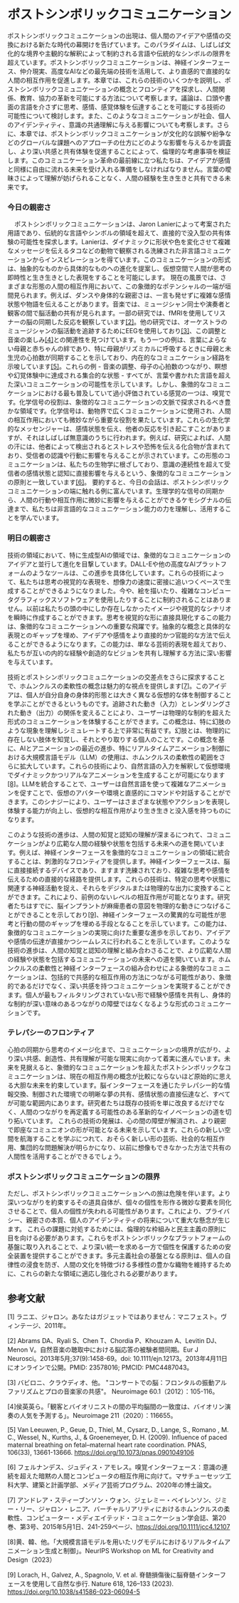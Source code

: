 <center> <h1> ポストシンボリックコミュニケーション </h1> </center>

ポストシンボリックコミュニケーションの出現は、個人間のアイデアや感情の交換における新たな時代の幕開けを告げています。このパラダイムは、しばしば文化的な境界や主観的な解釈によって制約される言語や伝統的なシンボルの限界を超えています。ポストシンボリックコミュニケーションは、神経インターフェース、仲介現実、高度なAIなどの最先端の技術を活用して、より直感的で直接的な人間の相互作用を促進します。本章では、これらの技術のいくつかを説明し、ポストシンボリックコミュニケーションの概念とフロンティアを探求し、人間関係、教育、協力の革新を可能にする方法について考察します。議論は、口頭や書面の言語を介さずに思考、感情、感覚体験を伝達することを可能にする技術の可能性について検討します。また、このようなコミュニケーションが社会、個人のアイデンティティ、意識の共通理解に与える影響についても考察します。さらに、本章では、ポストシンボリックコミュニケーションが文化的な誤解や紛争などのグローバルな課題へのアプローチの仕方にどのような影響を与えるかを調査し、より深い共感と共有体験を促進することによって、倫理的な考慮事項を検証します。このコミュニケーション革命の最前線に立つ私たちは、アイデアが感情と同様に自由に流れる未来を受け入れる準備をしなければなりません。言葉の曖昧さによって理解が妨げられることなく、人間の経験を生き生きと共有できる未来です。

### 今日の親密さ

&nbsp;&nbsp;&nbsp;&nbsp;ポストシンボリックコミュニケーションは、Jaron Lanierによって考案された用語であり、伝統的な言語やシンボルの領域を超えて、直接的で没入型の共有体験の可能性を探求します。Lanierは、ダイナミックに形状や色を変化させて複雑なメッセージを伝えるタコなどの動物で観察される洗練された非言語コミュニケーションからインスピレーションを得ています。このコミュニケーションの形式は、抽象的なものから具体的なものへの進化を提案し、仮想空間で人間が思考の即時性と生き生きとした表現をすることを可能にします。
現在の風景では、さまざまな形態の人間の相互作用において、この象徴的なポテンシャルの一端が垣間見られます。例えば、ダンスや身体的な親密さは、一言も発せずに複雑な感情状態や物語を伝えることがあります。音楽では、ミュージシャン同士や演奏者と観客の間で脳活動の共有が見られます。一部の研究では、fMRIを使用してリスナーの脳の同期した反応を観察しています[[2]](#2)。他の研究では、オーケストラのミュージシャンの脳活動を追跡するためにEEGを使用しており[[3]](#3)、この調整と音楽の楽しみ[[4]](#4)との関連性を見つけています。もう一つの例は、言葉によらない母親と赤ちゃんの絆であり、特に母親がリズミカルに呼吸するときに母親と未生児の心拍数が同期することを示しており、内在的なコミュニケーション経路を示唆しています[[5]](#5)。これらの例 - 音楽の調整、母子の心拍数のつながり、瞑想や幻覚体験中に達成される集合的な状態 - すべてが、言葉や書かれた言語を超えた深いコミュニケーションの可能性を示しています。しかし、象徴的なコミュニケーションにおける最も普及していて過小評価されている感覚の一つは、嗅覚です。化学信号の役割は、象徴的なコミュニケーションの文脈で探求されるべき豊かな領域です。化学信号は、動物界で広くコミュニケーションに使用され、人間の相互作用においても微妙ながら重要な役割を果たしています。これらの生化学的なメッセンジャーは、感情状態を伝え、他者の反応を引き起こすことがありますが、それはしばしば無意識のうちに行われます。例えば、研究によれば、人間の汗には、他者によって検出されるとストレスや恐怖を伝える化合物が含まれており、受信者の認識や行動に影響を与えることが示されています。この形態のコミュニケーションは、私たちの生物学に根ざしており、意識の連続性を超えて受信者の感情状態と認知に直接影響を与えるという、象徴的なコミュニケーションの原則と一致しています[[6]](#6)。
要約すると、今日の会話は、ポストシンボリックコミュニケーションの端に触れる例に富んでいます。生理学的な信号の同期から、人間の行動や相互作用に微妙に影響を与えることができるケモシグナルの伝達まで、私たちは非言語的なコミュニケーション能力の力を理解し、活用することを学んでいます。


### 明日の親密さ

技術の領域において、特に生成型AIの領域では、象徴的なコミュニケーションのアイデアと並行して進化を目撃しています。DALL-Eや他の高度なAIプラットフォームのようなツールは、この進歩を具体化しています。これらの技術によって、私たちは思考の視覚的な表現を、想像力の速度に密接に追いつくペースで生成することができるようになりました。今や、絵を描いたり、複雑なコンピュータグラフィックスソフトウェアを使用したりすることに制約されることはありません。以前は私たちの頭の中にしか存在しなかったイメージや視覚的なシナリオを瞬時に作成することができます。思考を視覚的な形に直接具現化するこの能力は、象徴的なコミュニケーションへの重要な飛躍です。抽象的な概念と具体的な表現とのギャップを埋め、アイデアや感情をより直接的かつ官能的な方法で伝えることができるようになります。この能力は、単なる芸術的表現を超えており、私たちが互いの内的な経験や創造的なビジョンを共有し理解する方法に深い影響を与えています。

技術とポストシンボリックコミュニケーションの交差点をさらに探求することで、ホムンクルスの柔軟性の概念は魅力的な視点を提供します[[7]](#7)。このアイデアは、個人が自分自身の身体的形態とは大きく異なる仮想的な体を制御することを学ぶことができるというものです。追跡された動き（入力）とレンダリングされた動き（出力）の関係を変えることにより、ユーザーは物理的な制約を超えた形式のコミュニケーションを体験することができます。この概念は、特に幻肢のような現象を理解しシミュレートする上で非常に有益です。幻肢とは、物理的に存在しない肢体を知覚し、それとやり取りする個人のことです。この概念を基に、AIとアニメーションの最近の進歩、特にリアルタイムアニメーション制御における大規模言語モデル（LLM）の使用は、ホムンクルスの柔軟性の範囲をさらに拡大しています。これらの技術により、自然言語の入力を解釈して仮想環境でダイナミックかつリアルなアニメーションを生成することが可能になります[[8]](#8)。LLMを統合することで、ユーザーは自然言語を使って複雑なアニメーションを促すことで、仮想のアバターや環境と直感的にコマンドや対話することができます。このシナジーにより、ユーザーはさまざまな状態やアクションを表現し体験する能力が向上し、仮想的な相互作用がより生き生きと没入感を持つものになります。

このような技術の進歩は、人間の知覚と認知の理解が深まるにつれて、コミュニケーションがより広範な人間の経験や状態を包括する未来への道を開いています。例えば、神経インターフェースを象徴的なコミュニケーションの領域に統合することは、刺激的なフロンティアを提供します。神経インターフェースは、脳に直接接続するデバイスであり、ますます洗練されており、複雑な思考や感情を伝えるための直接的な経路を提供します。これらの技術は、特定の思考や状態に関連する神経活動を捉え、それらをデジタルまたは物理的な出力に変換することができます。これにより、前例のないレベルの相互作用が可能となります。研究者たちはすでに、脳インプラントが麻痺患者の意図を物理的な動きにつなげることができることを示しており[[9]](#9)、神経インターフェースの驚異的な可能性が思考と行動の間のギャップを埋める手段となることを示しています。この能力は、象徴的なコミュニケーションの実現に向けた重要な進歩を示しており、アイデアや感情の伝達が直接かつシームレスに行われることを示しています。このような技術の進歩は、人間の知覚と認知の理解と組み合わさることで、より広範な人間の経験や状態を包括するコミュニケーションの未来への道を開いています。ホムンクルスの柔軟性と神経インターフェースの組み合わせによる象徴的なコミュニケーションは、包括的で共感的な相互作用の方法につながる可能性があり、象徴的であるだけでなく、深い共感を持つコミュニケーションを実現することができます。個人が最もフィルタリングされていない形で経験や感情を共有し、身体的な制約が深い意味のあるつながりの障壁ではなくなるような形式のコミュニケーションです。


### テレパシーのフロンティア

心拍の同期から思考のイメージ化まで、コミュニケーションの境界が広がり、より深い共感、創造性、共有理解が可能な現実に向かって着実に進んでいます。未来を見据えると、象徴的なコミュニケーションを超えたポストシンボリックなコミュニケーションは、現在の相互作用の概念が比較にならないほど原始的に思える大胆な未来を約束しています。脳インターフェースを通じたテレパシー的な情報交換、制御された環境での明晰な夢の共有、感情状態の直接伝達など、すべてが可能な範囲内にあります。研究者たちは既存の技術を単に改良するだけでなく、人間のつながりを再定義する可能性のある革新的なイノベーションの道を切り拓いています。
これらの技術の発展は、心の間の障壁が解消され、より親密で即座なコミュニオンの形が可能となる未来を示しています。これらの新しい空間を航海することを学ぶにつれて、おそらく新しい形の芸術、社会的な相互作用、集団的な問題解決が明らかになり、以前に想像もできなかった方法で共有の人間性を活用することができるでしょう。


### ポストシンボリックコミュニケーションの限界

ただし、ポストシンボリックコミュニケーションへの旅は危険を伴います。より深いつながりを約束するその道具自体が、個々の個性を形作る微妙な要素を同化させることで、個人の個性が失われる可能性があります。これにより、プライバシー、親密さの本質、個人のアイデンティティの将来について重大な懸念が生じます。
これらの課題に対処するためには、倫理的な枠組みと民主主義の原則に目を向ける必要があります。これらをポストシンボリックなプラットフォームの基盤に取り入れることで、より深い統一を求める一方で個性を保護するための安全装置を提供することができます。多元主義社会の基盤となる原則は、個人の自律性の浸食を防ぎ、人間の文化を特徴づける多様性の豊かな織物を維持するために、これらの新たな領域に適応し強化される必要があります。


## 参考文献

<a id="1">[1]</a> ラニエ、ジャロン。あなたはガジェットではありません：マニフェスト。ヴィンテージ、2011年。

<a id="2">[2]</a> Abrams DA、Ryali S、Chen T、Chordia P、Khouzam A、Levitin DJ、Menon V。自然音楽の聴取中における脳応答の被験者間同期。Eur J Neurosci。2013年5月;37(9):1458-69。doi: 10.1111/ejn.12173。2013年4月11日にオンラインで公開。PMID: 23578016; PMCID: PMC4487043。

<a id="3">[3]</a> バビロニ、クラウディオ、他。 "コンサートでの脳：フロンタルの振動アルファリズムとプロの音楽家の共感"。 Neuroimage 60.1（2012）：105-116。


<a id="4">[4]</a>侯英英ら。「観客とバイオリニストの間の平均脳間の一致度は、バイオリン演奏の人気を予測する」。Neuroimage 211（2020）：116655。

<a id="5">[5]</a> Van Leeuwen, P., Geue, D., Thiel, M., Cysarz, D., Lange, S., Romano , M. C., Wessel, N., Kurths, J., & Groenemeyer, D. H. (2009). Influence of paced maternal breathing on fetal–maternal heart rate coordination. PNAS, 106(33), 13661-13666. https://doi.org/10.1073/pnas.0901049106


<a id="6">[6]</a> フェルナンデス、ジュディス・アモレス。嗅覚インターフェース：意識の連続を超えた暗黙の人間とコンピュータの相互作用に向けて。マサチューセッツ工科大学、建築と計画学部、メディア芸術プログラム、2020年の博士論文。

<a id="7">[7]</a> アンドレア・スティーブンソン・ウォン、ジェレミー・ベイレンソン、ジミー・リー、ジャロン・レニア、バーチャルリアリティにおけるホムンクルスの柔軟性、コンピューター・メディエイテッド・コミュニケーション学会誌、第20巻、第3号、2015年5月1日、241-259ページ、https://doi.org/10.1111/jcc4.12107

<a id="8">[8]</a>黄、韓、他。「大規模言語モデルを用いたリグモデルにおけるリアルタイムアニメーション生成と制御」。NeurIPS Workshop on ML for Creativity and Design（2023）

<a id="8">[9]</a> Lorach, H., Galvez, A., Spagnolo, V. et al. 脊髄損傷後に脳脊髄インターフェースを使用して自然な歩行. Nature 618, 126–133 (2023). https://doi.org/10.1038/s41586-023-06094-5
